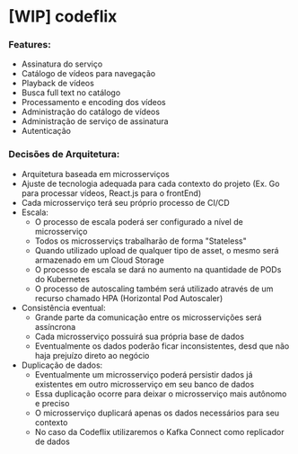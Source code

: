 # [WIP] codeflix

###  Features:
- Assinatura do serviço 
- Catálogo de vídeos para navegação
- Playback de vídeos
- Busca full text no catálogo
- Processamento e encoding dos vídeos
- Administração do catálogo de vídeos
- Administração de serviço de assinatura
- Autenticação

### Decisões de Arquitetura:
- Arquitetura baseada em microsserviços
- Ajuste de tecnologia adequada para cada contexto do projeto (Ex. Go para processar vídeos, React.js para o frontEnd)
- Cada microsserviço terá seu próprio processo de CI/CD
- Escala:
  - O processo de escala poderá ser configurado a nível de microsserviço
  - Todos os microsserviçs trabalharão de forma "Stateless"
  - Quando utilizado upload de qualquer tipo de asset, o mesmo será armazenado em um Cloud Storage
  - O processo de escala se dará no aumento na quantidade de PODs do Kubernetes
  - O processo de autoscaling também será utilizado através de um recurso chamado HPA (Horizontal Pod Autoscaler)
- Consistência eventual:
  - Grande parte da comunicação entre os microsservições será assíncrona
  - Cada microsserviço possuirá sua própria base de dados
  - Eventualmente os dados poderão ficar inconsistentes, desd que não haja prejuízo direto ao negócio
- Duplicação de dados:
  - Eventualmente um microsserviço poderá persistir dados já existentes em outro microsserviço em seu banco de dados
  - Essa duplicação ocorre para deixar o microsserviço mais autônomo e preciso
  - O microsserviço duplicará apenas os dados necessários para seu contexto
  - No caso da Codeflix utilizaremos o Kafka Connect como replicador de dados
